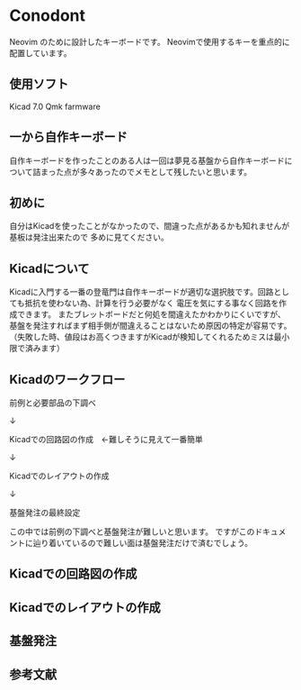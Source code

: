 # Conodont
Neovim のために設計したキーボードです。
Neovimで使用するキーを重点的に配置しています。
## 使用ソフト
Kicad 7.0
Qmk farmware
## 一から自作キーボード
自作キーボードを作ったことのある人は一回は夢見る基盤から自作キーボードについて詰まった点が多々あったのでメモとして残したいと思います。
## 初めに
自分はKicadを使ったことがなかったので、間違った点があるかも知れませんが基板は発注出来たので
多めに見てください。
## Kicadについて
Kicadに入門する一番の登竜門は自作キーボードが適切な選択肢です。回路としても抵抗を使わない為、計算を行う必要がなく
電圧を気にする事なく回路を作成できます。
またブレットボードだと何処を間違えたかわかりにくいですが、基盤を発注すればまず相手側が間違えることはないため原因の特定が容易です。
（失敗した時、値段はお高くつきますがKicadが検知してくれるためミスは最小限で済みます）
## Kicadのワークフロー
前例と必要部品の下調べ

↓

Kicadでの回路図の作成　←難しそうに見えて一番簡単

↓

Kicadでのレイアウトの作成

↓

基盤発注の最終設定

この中では前例の下調べと基盤発注が難しいと思います。
ですがこのドキュメントに辿り着いているので難しい面は基盤発注だけで済むでしょう。

## Kicadでの回路図の作成
## Kicadでのレイアウトの作成
## 基盤発注
## 参考文献













